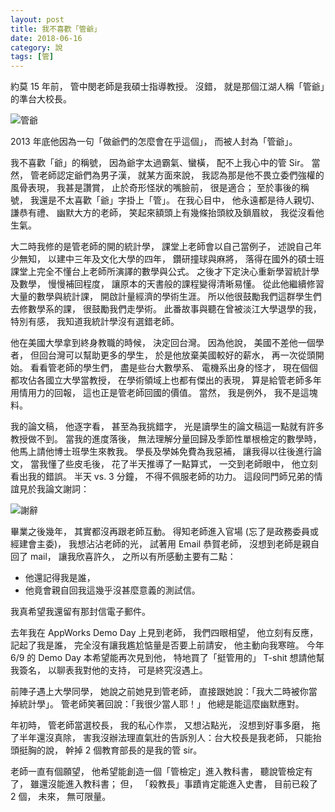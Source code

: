 ```yaml
---
layout: post
title: 我不喜歡「管爺」
date: 2018-06-16
category: 說
tags: [管]
---
```


約莫 15 年前，
管中閔老師是我碩士指導教授。
沒錯，
就是那個江湖人稱「管爺」的準台大校長。

![管爺](/blog/assets/images/2018/kuan.jpg "Kuan Sir")

2013 年底他因為一句「做爺們的怎麼會在乎這個」，
而被人封為「管爺」。

<!--more-->
我不喜歡「爺」的稱號，
因為爺字太過霸氣、蠻橫，
配不上我心中的管 Sir。
當然，
管老師認定爺們為男子漢，
就某方面來說，
我認為那是他不畏立委們強權的風骨表現，
我甚是讚賞，
止於奇形怪狀的嘴臉前，
很是適合；
至於事後的稱號，
我還是不太喜歡「爺」字掛上「管」。
在我心目中，
他永遠都是待人親切、 謙恭有禮、 幽默大方的老師，
笑起來額頭上有幾條抬頭紋及鎖眉紋，
我從沒看他生氣。

大二時我修的是管老師的開的統計學，
課堂上老師會以自己當例子，
述說自己年少無知，
以建中三年及文化大學的四年，
鑽研撞球與麻將，
落得在國外的碩士班課堂上完全不懂台上老師所演譯的數學與公式。
之後才下定決心重新學習統計學及數學，
慢慢補回程度，
讓原本的天書般的課程變得清晰易懂。
從此他繼續修習大量的數學與統計課，
開啟計量經濟的學術生涯。
所以他很鼓勵我們這群學生們去修數學系的課，
很鼓勵我們走學術。
此番故事與聽在曾被淡江大學退學的我，
特別有感，
我知道我統計學沒有選錯老師。

他在美國大學拿到終身教職的時候，
決定回台灣。
因為他說，
美國不差他一個學者，
但回台灣可以幫助更多的學生，
於是他放棄美國較好的薪水，
再一次從頭開始。
看看管老師的學生們，
盡是些台大數學系、 電機系出身的怪才，
現在個個都攻佔各國立大學當教授，
在學術領域上也都有傑出的表現，
算是給管老師多年用情用力的回報，
這也正是管老師回國的價值。
當然，
我是例外，
我不是這塊料。

我的論文稿，
他逐字看，
甚至為我挑錯字，
光是讀學生的論文稿這一點就有許多教授做不到。
當我的進度落後，
無法理解分量回歸及季節性單根檢定的數學時，
他馬上請他博士班學生來教我。
學長及學姊免費為我惡補，
讓我得以往後進行論文，
當我懂了些皮毛後，
花了半天推導了一點算式，
一交到老師眼中，
他立刻看出我的錯誤。
半天 vs. 3 分鐘，
不得不佩服老師的功力。
這段同門師兄弟的情誼見於我論文謝詞：

![謝辭](/blog/assets/images/2018/tks.png "論文謝辭")

畢業之後幾年，
其實都沒再跟老師互動。
得知老師進入官場 (忘了是政務委員或經建會主委)，
我想沾沾老師的光，
試著用 Email 恭賀老師，
沒想到老師是親自回了 mail，
讓我欣喜許久，
之所以有所感動主要有二點：

- 他還記得我是誰，
- 他竟會親自回我這幾乎沒甚麼意義的測試信。

我真希望我還留有那封信電子郵件。

去年我在 AppWorks Demo Day 上見到老師，
我們四眼相望，
他立刻有反應，
記起了我是誰，
完全沒有讓我尷尬惦量是否要上前請安，
他主動向我寒暄。
今年 6/9 的 Demo Day 本希望能再次見到他，
特地買了「挺管用的」 T-shit 想請他幫我簽名，
以聊表我對他的支持，
可是終究沒遇上。


前陣子遇上大學同學，
她說之前她見到管老師，
直接跟她說：「我大二時被你當掉統計學」。
管老師笑著回說：「我很少當人耶！」
他總是能這麼幽默應對。


年初時，
管老師當選校長，
我的私心作祟，
又想沾點光，
沒想到好事多磨，
拖了半年還沒真除，
害我沒辦法理直氣壯的告訴別人：台大校長是我老師，
只能抬頭挺胸的說，
幹掉 2 個教育部長的是我的管 sir。

老師一直有個願望，
他希望能創造一個「管檢定」進入教科書，
聽說管檢定有了，
雖還沒能進入教科書；
但，
「殺教長」事蹟肯定能進入史書，
目前已殺了 2 個，
未來，
無可限量。
